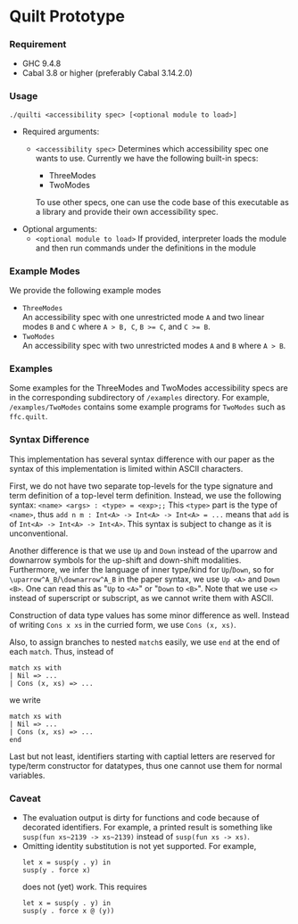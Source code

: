 # Quilt Prototype

### Requirement

- GHC 9.4.8
- Cabal 3.8 or higher (preferably Cabal 3.14.2.0)

### Usage

```
./quilti <accessibility spec> [<optional module to load>]
```

- Required arguments:
  - `<accessibility spec>`
    Determines which accessibility spec one wants to use.
    Currently we have the following built-in specs:
    - ThreeModes
    - TwoModes

    To use other specs, one can use the code base of this executable as a library
    and provide their own accessibility spec.
- Optional arguments:
  - `<optional module to load>`
    If provided, interpreter loads the module and then
    run commands under the definitions in the module

### Example Modes
We provide the following example modes
- `ThreeModes`  
  An accessibility spec with one unrestricted mode `A` and two linear modes `B` and `C` where `A > B, C`, `B >= C`, and `C >= B`.
- `TwoModes`  
  An accessibility spec with two unrestricted modes `A` and `B` where `A > B`.
  
### Examples
Some examples for the ThreeModes and TwoModes accessibility specs are
in the corresponding subdirectory of `/examples` directory.  For
example, `/examples/TwoModes` contains some example programs for
`TwoModes` such as `ffc.quilt`.

### Syntax Difference

This implementation has several syntax difference with our paper as
the syntax of this implementation is limited within ASCII characters.

First, we do not have two separate top-levels for the type signature
and term definition of a top-level term definition. Instead, we use
the following syntax: ``` <name> <args> : <type> = <exp>;; ``` This
`<type>` part is the type of `<name>`, thus `add n m : Int<A> ->
Int<A> -> Int<A> = ...` means that `add` is of `Int<A> -> Int<A> ->
Int<A>`.  This syntax is subject to change as it is unconventional.

Another difference is that we use `Up` and `Down` instead of the
uparrow and downarrow symbols for the up-shift and down-shift
modalities. Furthermore, we infer the language of inner type/kind for
`Up`/`Down`, so for `\uparrow^A_B`/`\downarrow^A_B` in the paper
syntax, we use `Up <A>` and `Down <B>`. One can read this as "`Up` to
`<A>`" or "`Down` to `<B>`". Note that we use `<>` instead of
superscript or subscript, as we cannot write them with ASCII.

Construction of data type values has some minor difference as well.
Instead of writing `Cons x xs` in the curried form, we use
`Cons (x, xs)`.

Also, to assign branches to nested `match`s easily, we use
`end` at the end of each `match`. Thus, instead of
```
match xs with
| Nil => ...
| Cons (x, xs) => ...
```
we write
```
match xs with
| Nil => ...
| Cons (x, xs) => ...
end
```

Last but not least, identifiers starting with captial letters are
reserved for type/term constructor for datatypes, thus one cannot use
them for normal variables.

### Caveat

- The evaluation output is dirty for functions and code because of
  decorated identifiers. For example, a printed result is something
  like `susp(fun xs~2139 -> xs~2139)` instead of `susp(fun xs -> xs)`.
- Omitting identity substitution is not yet supported. For example,
  ```
  let x = susp(y . y) in
  susp(y . force x)
  ```
  does not (yet) work. This requires
  ```
  let x = susp(y . y) in
  susp(y . force x @ (y))
  ```
